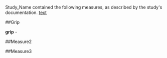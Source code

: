Study_Name contained the following measures, as described by the study's documentation. [text](http://)


##Grip

**grip** -   

##Measure2


##Measure3
